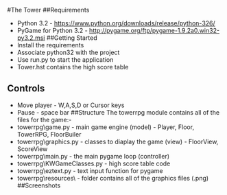 #The Tower
##Requirements
- Python 3.2 - https://www.python.org/downloads/release/python-326/
- PyGame for Python 3.2 - http://pygame.org/ftp/pygame-1.9.2a0.win32-py3.2.msi
##Getting Started
- Install the requirements
- Associate python32 with the project
- Use run.py to start the application
- Tower.hst contains the high score table
## Controls
- Move player - W,A,S,D or Cursor keys
- Pause - space bar
##Structure
The towerrpg module contains all of the files for the game:-
- towerrpg\game.py - main game engine (model) - Player, Floor, TowerRPG, FloorBuiler
- towerrpg\graphics.py - classes to diaplay the game (view) - FloorView, ScoreView
- towerrpg\main.py - the main pygame loop (controller)
- towerrpg\KWGameClasses.py - high score table code
- towerrpg\eztext.py - text input function for pygame
- towerrpg\resources\ - folder contains all of the graphics files (.png)
##Screenshots

